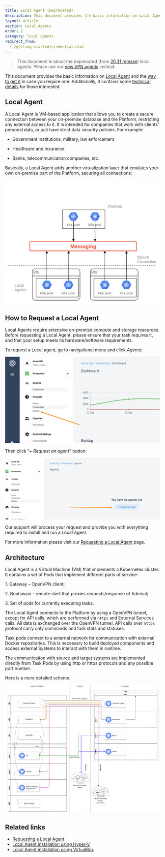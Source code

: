 ```yaml
---
title: Local Agent (Deprecated)
description: This document provides the basic information on Local Agent and the way to get it in case you require one. Deprecated started from the platform release 20.31.
layout: article
section: Local Agents
order: 2
category: local agents
redirect_from:
  - /getting-started/credential.html
---
```


> This document is about the deprecated (from [20.31 release](/releases/2020-07-30)) local agents.
> Please use our [new VPN agents](vpn-agent) instead.

This document provides the basic information on [Local Agent](#local-agent) and the [way to get it](#how-to-request-a-local-agent) in case you require one. Additionally, it contains some [technical details](#architecture) for those interested.

## Local Agent

A Local Agent is VM-based application that allows you to create a secure connection between your on-premise database and the Platform, restricting any external access to it. It is intended for companies that work with clients' personal data, or just have strict data security policies. For example:

- Government institutions, military, law enforcement

- Healthcare and insurance

- Banks, telecommunication companies, etc.

Basically, a Local Agent adds another virtualization layer that emulates your own on-premise part of the Platform, securing all connections:

![Local Agent](/assets/img/getting-started/local-agent/scheme.png)

## How to Request a Local Agent

Local Agents require extensive on-premise compute and storage resources. Before requesting a Local Agent, please ensure that your task requires it, and that your setup meets its hardware/software requirements.

To request a Local agent, go to navigational menu and click *Agents*:

![Local Agent Step 1](/assets/img/getting-started/local-agent/Screenshot_1.png)

Then click "*+ Request an agent*" button:

![Local Agent Step 2](/assets/img/getting-started/local-agent/Screenshot_2.png)

Our support will process your request and provide you with everything required to install and run a Local Agent.

For more information please visit our [Requesting a Local Agent](/references/local-agents-requesting) page.

## Architecture

Local Agent is a Virtual Machine (VM) that implements a Kubernetes cluster. It contains a set of Pods that implement different parts of service:

1\. Gateway – OpenVPN client;

2\. Boatswain – remote shell that proxies requests/response of Admiral;

3\. Set of pods for currently executing tasks.

The Local Agent connects to the Platform by using a OpenVPN tunnel, except for API calls, which are performed via `https` and External Services calls.
All data is exchanged over the OpenVPN tunnel. API calls over `https` protocol carry only commands and task stats and statuses.

Task pods connect to a external network for communication with external Docker repositories. This is necessary to build deployed components and access external Systems to interact with them in runtime.

The communication with source and target systems are implemented directly from Task Pods by using http or https protocols and any possible port number.

Here is a more detailed scheme:

![Local Agent Architecture](/assets/img/getting-started/local-agent/architecture.png)


## Related links

- [Requesting a Local Agent](/references/local-agents-requesting)
- [Local Agent installation using Hyper-V](/references/local-agents-HyperV)
- [Local Agent installation using VirtualBox](/references/local-agents-VirtualBox)
